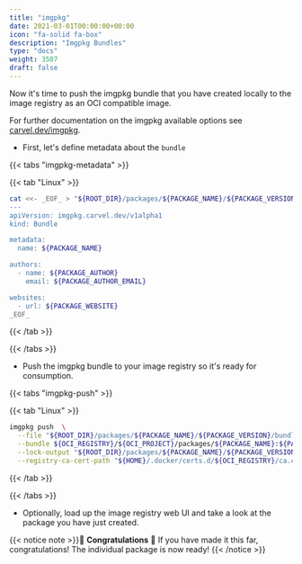 ```yaml
---
title: "imgpkg"
date: 2021-03-01T00:00:00+00:00
icon: "fa-solid fa-box"
description: "Imgpkg Bundles"
type: "docs"
weight: 3507
draft: false
---
```


Now it's time to push the imgpkg bundle that you have created locally to the image registry as an OCI compatible image.

For further documentation on the imgpkg available options see [carvel.dev/imgpkg](https://carvel.dev/imgpkg/docs/develop/).

- First, let's define metadata about the `bundle`

{{< tabs "imgpkg-metadata" >}}

{{< tab "Linux" >}}

```bash
cat <<- _EOF_ > "${ROOT_DIR}/packages/${PACKAGE_NAME}/${PACKAGE_VERSION}/bundle/.imgpkg/bundle.yml"
---
apiVersion: imgpkg.carvel.dev/v1alpha1
kind: Bundle

metadata:
  name: ${PACKAGE_NAME}

authors:
  - name: ${PACKAGE_AUTHOR}
    email: ${PACKAGE_AUTHOR_EMAIL}

websites:
  - url: ${PACKAGE_WEBSITE}
_EOF_
```

{{< /tab >}}

{{< /tabs >}}

- Push the imgpkg bundle to your image registry so it's ready for consumption.

{{< tabs "imgpkg-push" >}}

{{< tab "Linux" >}}

```bash
imgpkg push  \
  --file "${ROOT_DIR}/packages/${PACKAGE_NAME}/${PACKAGE_VERSION}/bundle/" \
  --bundle ${OCI_REGISTRY}/${OCI_PROJECT}/packages/${PACKAGE_NAME}:${PACKAGE_VERSION} \
  --lock-output "${ROOT_DIR}/packages/${PACKAGE_NAME}/${PACKAGE_VERSION}/BundleLock.yaml" \
  --registry-ca-cert-path "${HOME}/.docker/certs.d/${OCI_REGISTRY}/ca.crt"
```

{{< /tab >}}

{{< /tabs >}}

- Optionally, load up the image registry web UI and take a look at the package you have just created.

{{< notice note >}}🥳 **Congratulations** 🥳 If you have made it this far, congratulations! The individual package is now ready!
{{< /notice >}}
